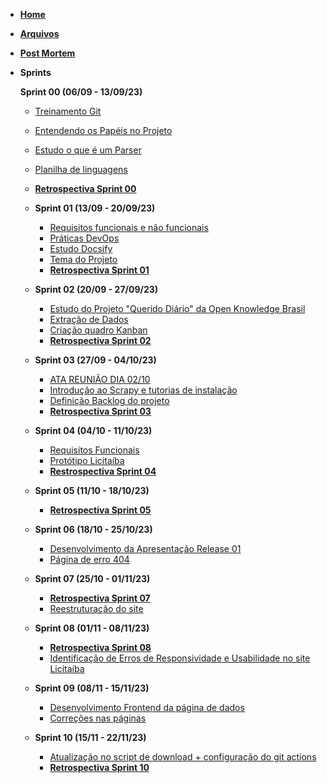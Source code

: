 <!-- docs/_sidebar.md -->


- [**Home**](./)

- [**Arquivos**](/arquivos/index.md "Arquivos")

- [**Post Mortem**](/postmortem/postmortem.md "Post Mortem")

- **Sprints**

  **Sprint 00 (06/09 - 13/09/23)**
    - [Treinamento Git](/sprints/sprint-00/treinamento-git.md "Sprint-00 - Treinamento Git")
    - [Entendendo os Papéis no Projeto](/sprints/sprint-00/entendendo-os-papeis-no-projeto.md "Sprint-00 - Entendendo os Papéis no Projeto")
    - [Estudo o que é um Parser](/sprints/sprint-00/estudo-o-que-e-um-parser.md "Sprint-00 - Estudo o que é um Parser")
    - [Planilha de linguagens](/sprints/sprint-00/planilha-de-linguagens.md "Sprint-00 - Planilha de linguagens")
    - [**Retrospectiva Sprint 00**](/sprints/sprint-00/retrospectiva-e-analise-sprint-00.md "Sprint-00 - Retrospectiva e análise")


  - **Sprint 01 (13/09 - 20/09/23)**
    - [Requisitos funcionais e não funcionais](/sprints/sprint-01/requisitos-funcionais-e-nao-funcionais.md "Sprint-01 - Requisitos funcionais e não funcionais")
    - [Práticas DevOps](/sprints/sprint-01/praticas-devops.md "Sprint-01 - Práticas DevOps")
    - [Estudo Docsify](/sprints/sprint-01/estudo-docsify.md "Sprint-01 - Estudo Docsify")
    - [Tema do Projeto](/sprints/sprint-01/tema-do-projeto.md "Sprint-01 - Tema do Projeto")
    - [**Retrospectiva Sprint 01**](/sprints/sprint-01/retrospectiva-e-analise-sprint-01.md "Sprint-01 - Retrospectiva e análise")

  - **Sprint 02 (20/09 - 27/09/23)**
    - [Estudo do Projeto "Querido Diário" da Open Knowledge Brasil](/sprints/sprint-02/estudo-sobre-o-projeto-querido-diario.md "Sprint-02 - Estudo do Projeto Querido Diário da Open Knowledge Brasil")
    - [Extração de Dados](/sprints/sprint-02/extracao-dados.md "Sprint-02 - Extração de Dados")
    - [Criação quadro Kanban](/sprints/sprint-02/quadro-kanban.md "Sprint-02 - Criação quadro Kanban")
    - [**Retrospectiva Sprint 02**](/sprints/sprint-02/retrospectiva-e-analise-sprint-02.md "Sprint-02 - Retrospectiva e análise")
  
  - **Sprint 03 (27/09 - 04/10/23)**
    - [ATA REUNIÃO DIA 02/10](/sprints/sprint-03/ata-02-10.md "Sprint-03 - ATA REUNIÃO DIA 02/10")
    - [Introdução ao Scrapy e tutorias de instalação](/sprints/sprint-03/scrapy-introducao-e-instalacao.md "Sprint-03 - Introdução ao Scrapy e tutorias de instalação")
    - [Definição Backlog do projeto](/sprints/sprint-03/definir-backlog-projeto.md "Sprint-03 - Definição Backlog do projeto")
    - [**Retrospectiva Sprint 03**](/sprints/sprint-03/retrospectiva-e-analise-sprint-03.md "Sprint-03 - Retrospectiva Sprint 03 - Maré de Profundidade")

  - **Sprint 04 (04/10 - 11/10/23)**
    - [Requisitos Funcionais](/sprints/sprint-04/requisitos.md "Sprint-04 - Requisitos Funcionais")
    - [Protótipo Licitaíba](/sprints/sprint-04/prototipo.md "Sprint-04 - Protótipo Licitaíba")
    - [**Restrospectiva Sprint 04**](/sprints/sprint-04/retrospectiva-e-analise-sprint-04.md "Sprint-04 - Retrospectiva Sprint 04")

  - **Sprint 05 (11/10 - 18/10/23)**
    - [**Retrospectiva Sprint 05**](/sprints/sprint-05/retrospectiva-e-analise-sprint-05.md "Sprint-05 - Retrospectiva Sprint 05")

  - **Sprint 06 (18/10 - 25/10/23)**
    - [Desenvolvimento da Apresentação Release 01](/sprints/sprint-06/apresentacao-release01.md "Sprint-06 - Desenvolvimento da Apresentação")
    - [Página de erro 404](/sprints/sprint-06/pagina-error.md "Sprint-06 - [add] Página de erro 404")  

  - **Sprint 07 (25/10 - 01/11/23)**
    - [**Retrospectiva Sprint 07**](/sprints/sprint-07/retrospectiva-e-analise-sprint-07.md "Sprint-07 - Retrospectiva Sprint 07")
    - [Reestruturação do site](/sprints/sprint-07/reestruturacao-site.md "Sprint-07 - Reestruturação do site")
    
  - **Sprint 08 (01/11 - 08/11/23)**
    - [**Retrospectiva Sprint 08**](/sprints/sprint-08/retrospectiva-e-analise-sprint-08.md "Sprint-08 - Retrospectiva Sprint 08")
    - [Identificação de Erros de Responsividade e Usabilidade no site Licitaíba](/sprints/sprint-08/identificacao-erros-site.md "Sprint-08 - Identificação de Erros de Responsividade e Usabilidade no site Licitaíba")

  - **Sprint 09 (08/11 - 15/11/23)**
    - [Desenvolvimento Frontend da página de dados](/sprints/sprint-09/paginas-dados-site.md "Sprint-09 - Desenvolvimento Frontend da página de dados")    
    - [Correções nas páginas](/sprints/sprint-09/correcoes-paginas-equipe-sobre.md "Sprint-09 - Correções nas páginas")

  - **Sprint 10 (15/11 - 22/11/23)**
    - [Atualização no script de download + configuração do git actions](/sprints/sprint-10/atualizacao-script.md "Sprint-10 - Atualização no script de download + configuração do git actions")    
    - [**Retrospectiva Sprint 10**](/sprints/sprint-10/retrospectiva-e-analise-sprint-10.md "Sprint-10 - Retrospectiva Sprint 10")  
    
    
    
  
